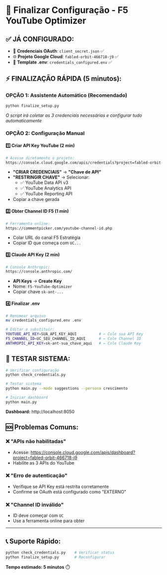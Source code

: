 # 🎯 Finalizar Configuração - F5 YouTube Optimizer

## ✅ **JÁ CONFIGURADO:**
- 🔑 **Credenciais OAuth**: `client_secret.json` ✅
- 🌐 **Projeto Google Cloud**: `fabled-orbit-466718-j9` ✅  
- 📄 **Template .env**: `credentials_configured.env` ✅

## ⚡ **FINALIZAÇÃO RÁPIDA (5 minutos):**

### **OPÇÃO 1: Assistente Automático** (Recomendado)
```bash
python finalize_setup.py
```
*O script irá coletar as 3 credenciais necessárias e configurar tudo automaticamente*

### **OPÇÃO 2: Configuração Manual**

#### **1️⃣ Criar API Key YouTube** (2 min)
```bash
# Acesse diretamente o projeto:
https://console.cloud.google.com/apis/credentials?project=fabled-orbit-466718-j9
```
- **"CRIAR CREDENCIAIS"** → **"Chave de API"**
- **"RESTRINGIR CHAVE"** → Selecionar:
  - ✅ YouTube Data API v3
  - ✅ YouTube Analytics API
  - ✅ YouTube Reporting API
- Copiar a chave gerada

#### **2️⃣ Obter Channel ID F5** (1 min)
```bash
# Ferramenta online:
https://commentpicker.com/youtube-channel-id.php
```
- Colar URL do canal F5 Estratégia
- Copiar ID que começa com `UC...`

#### **3️⃣ Claude API Key** (2 min)  
```bash
# Console Anthropic:
https://console.anthropic.com/
```
- **API Keys** → **Create Key**
- Nome: `F5-YouTube-Optimizer`
- Copiar chave `sk-ant-...`

#### **4️⃣ Finalizar .env**
```bash
# Renomear arquivo
mv credentials_configured.env .env

# Editar e substituir:
YOUTUBE_API_KEY=SUA_API_KEY_AQUI          # ← Cole sua API Key
F5_CHANNEL_ID=UC_SEU_CHANNEL_ID_AQUI      # ← Cole Channel ID  
ANTHROPIC_API_KEY=sk-ant-sua_chave_aqui   # ← Cole Claude Key
```

## 🚀 **TESTAR SISTEMA:**

```bash
# Verificar configuração
python check_credentials.py

# Testar sistema
python main.py --mode suggestions --persona crescimento

# Iniciar dashboard
python main.py
```

**Dashboard:** http://localhost:8050

## 🆘 **Problemas Comuns:**

### ❌ "APIs não habilitadas"
- Acesse: https://console.cloud.google.com/apis/dashboard?project=fabled-orbit-466718-j9
- Habilite as 3 APIs do YouTube

### ❌ "Erro de autenticação"  
- Verifique se API Key está restrita corretamente
- Confirme se OAuth está configurado como "EXTERNO"

### ❌ "Channel ID inválido"
- ID deve começar com `UC`
- Use a ferramenta online para obter

---

## 📞 **Suporte Rápido:**
```bash
python check_credentials.py    # Verificar status
python finalize_setup.py       # Reconfigurar  
```

**Tempo estimado: 5 minutos** ⏱️ 